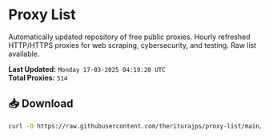 # Proxy List

Automatically updated repository of free public proxies. Hourly refreshed HTTP/HTTPS proxies for web scraping, cybersecurity, and testing. Raw list available.

**Last Updated:** `Monday 17-03-2025 04:19:20 UTC`  
**Total Proxies:** `514`

## 📥 Download
```bash
curl -O https://raw.githubusercontent.com/theriturajps/proxy-list/main/proxies.txt
